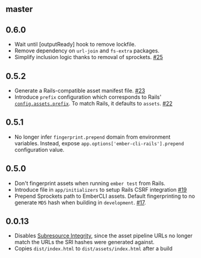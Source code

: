 master
------

0.6.0
-----

* Wait until [outputReady] hook to remove lockfile.
* Remove dependency on `url-join` and `fs-extra` packages.
* Simplify inclusion logic thanks to removal of sprockets. [#25]

[#25]: https://github.com/rondale-sc/ember-cli-rails-addon/pull/25

0.5.2
-----

* Generate a Rails-compatible asset manifest file. [#23]
* Introduce `prefix` configuration which corresponds to Rails'
  [`config.assets.prefix`][prefix]. To match Rails, it defaults to `assets`.
  [#22]

[#23]: https://github.com/rondale-sc/ember-cli-rails-addon/pull/23
[#22]: https://github.com/rondale-sc/ember-cli-rails-addon/pull/22
[prefix]: http://guides.rubyonrails.org/asset_pipeline.html#precompiling-assets

0.5.1
-----

* No longer infer `fingerprint.prepend` domain from environment variables.
  Instead, expose `app.options['ember-cli-rails'].prepend` configuration
  value.

0.5.0
-----

* Don't fingerprint assets when running `ember test` from Rails.
* Introduce file in `app/initializers` to setup Rails CSRF integration [#19]
* Prepend Sprockets path to EmberCLI assets.
  Default fingerprinting to no generate `MD5` hash when building in
  `development`.  [#17].

[#19]: https://github.com/rondale-sc/ember-cli-rails-addon/pull/19
[#17]: https://github.com/rondale-sc/ember-cli-rails-addon/pull/17

0.0.13
------

* Disables [Subresource Integrity][SRI], since the asset pipeline URLs no longer
  match the URLs the SRI hashes were generated against.
* Copies `dist/index.html` to `dist/assets/index.html` after a build

[SRI]: https://github.com/jonathanKingston/ember-cli-sri#what-is-it
